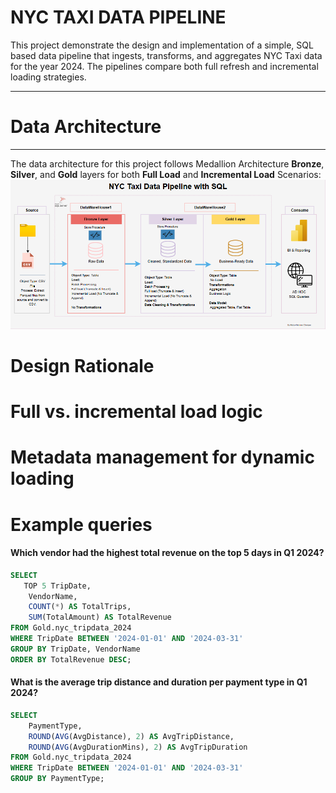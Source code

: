 # NYC TAXI DATA PIPELINE

This project demonstrate the design and implementation of a simple, SQL based data pipeline that ingests, transforms, and aggregates NYC Taxi data for the year 2024. The pipelines compare both full refresh and incremental loading strategies.

----
# Data Architecture
----
The data architecture for this project follows Medallion Architecture **Bronze**, **Silver**, and **Gold** layers for both **Full Load** and **Incremental Load** Scenarios:
![Data Pipeline Architecture](Data-Architecture.png)

# Design Rationale


# Full vs. incremental load logic


# Metadata management for dynamic loading

# Example queries
#### Which vendor had the highest total revenue on the top 5 days in Q1 2024?
```sql
SELECT 
   TOP 5 TripDate,
    VendorName,
	COUNT(*) AS TotalTrips,
    SUM(TotalAmount) AS TotalRevenue
FROM Gold.nyc_tripdata_2024
WHERE TripDate BETWEEN '2024-01-01' AND '2024-03-31'
GROUP BY TripDate, VendorName
ORDER BY TotalRevenue DESC;
```

#### What is the average trip distance and duration per payment type in Q1 2024?
```sql
SELECT 
    PaymentType,
    ROUND(AVG(AvgDistance), 2) AS AvgTripDistance,
    ROUND(AVG(AvgDurationMins), 2) AS AvgTripDuration
FROM Gold.nyc_tripdata_2024
WHERE TripDate BETWEEN '2024-01-01' AND '2024-03-31'
GROUP BY PaymentType;
```
